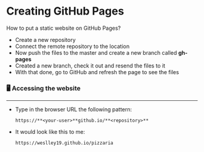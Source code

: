 # Creating GitHub Pages

How to put a static website on GitHub Pages?
- Create a new repository
- Connect the remote repository to the location
- Now push the files to the master and create a new branch called **gh-pages**
- Created a new branch, check it out and resend the files to it
- With that done, go to GitHub and refresh the page to see the files

### :desktop_computer: Accessing the website

------------
- Type in the browser URL the following pattern:

	`https://**<your-user>**github.io/**<repository>**`

- It would look like this to me:

	`https://weslley19.github.io/pizzaria`

